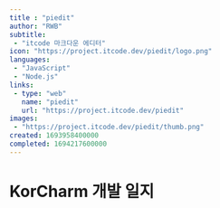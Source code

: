 ```yaml
---
title : "piedit"
author: "RWB"
subtitle:
 - "itcode 마크다운 에디터"
icon: "https://project.itcode.dev/piedit/logo.png"
languages:
 - "JavaScript"
 - "Node.js"
links:
 - type: "web"
   name: "piedit"
   url: "https://project.itcode.dev/piedit"
images:
 - "https://project.itcode.dev/piedit/thumb.png"
created: 1693958400000
completed: 1694217600000
---
```


# KorCharm 개발 일지

